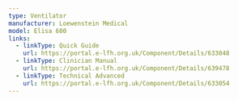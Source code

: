```yaml
---
type: Ventilator
manufacturer: Loewenstein Medical
model: Elisa 600
links:
  - linkType: Quick Guide
    url: https://portal.e-lfh.org.uk/Component/Details/633048
  - linkType: Clinician Manual
    url: https://portal.e-lfh.org.uk/Component/Details/639478
  - linkType: Technical Advanced
    url: https://portal.e-lfh.org.uk/Component/Details/633054
---
```

